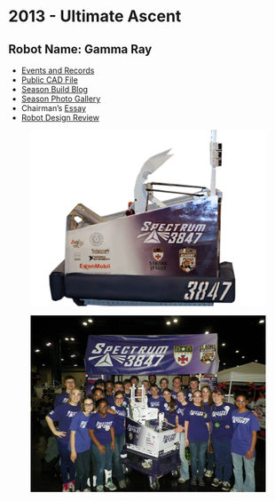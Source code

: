 # 2013 - Ultimate Ascent

## Robot Name: Gamma Ray

* [Events and Records](https://www.thebluealliance.com/team/3847/2013)
* [Public CAD File](https://grabcad.com/library/spectrum-2013-frc-robot-1)
* [Season Build Blog](http://blog.spectrum3847.org/2013/01/spectrum-3847-2013-frc-build-log-its.html)
* [Season Photo Gallery](https://photos.spectrum3847.org/2013-Competitions)
* Chairman’s [Essay](https://drive.google.com/file/d/1RxE3KZTUeg25hoS3dVmgAFst3RaTG-me/view?usp=sharing)
* [Robot Design Review](https://youtu.be/a8gVu7j571E)

<figure><img src="../.gitbook/assets/image (5).png" alt="" width="563"><figcaption></figcaption></figure>



<figure><img src="../.gitbook/assets/image (6).png" alt="" width="563"><figcaption></figcaption></figure>
